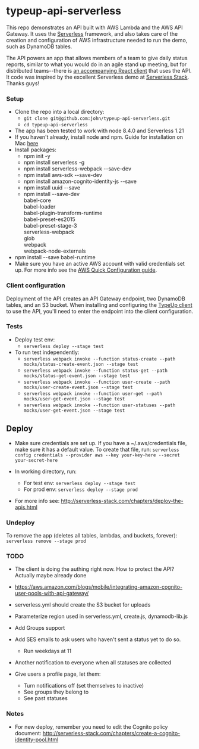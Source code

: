 # typeup-api-serverless

This repo demonstrates an API built with AWS Lambda and the AWS API Gateway. It uses the [Serverless](https://serverless.com/) framework, and also takes care of the creation and configuration of AWS infrastructure needed to run the demo, such as DynamoDB tables.

The API powers an app that allows members of a team to give daily status reports, similar to what you would do in an agile stand up meeting, but for distributed teams--there is [an accompanying React client](https://github.com/john/typeup-client) that uses the API. It code was inspired by the excellent Serverless demo at [Serverless Stack](http://serverless-stack.com/). Thanks guys!

### Setup

- Clone the repo into a local directory:
  - `git clone git@github.com:john/typeup-api-serverless.git`
  - `cd typeup-api-serverless`
- The app has been tested to work with node 8.4.0 and Serverless 1.21
- If you haven't already, install node and npm. Guide for installation on Mac [here](https://treehouse.github.io/installation-guides/mac/node-mac.html)
- Install packages:
  - npm init -y
  - npm install serverless -g
  - npm install serverless-webpack --save-dev
  - npm install aws-sdk --save-dev
  - npm install amazon-cognito-identity-js --save
  - npm install uuid --save
  - npm install --save-dev \
    babel-core \
    babel-loader \
    babel-plugin-transform-runtime \
    babel-preset-es2015 \
    babel-preset-stage-3 \
    serverless-webpack \
    glob \
    webpack \
    webpack-node-externals
- npm install --save babel-runtime
- Make sure you have an active AWS account with valid credentials set up. For more info see the [AWS Quick Configuration guide](https://docs.aws.amazon.com/cli/latest/userguide/cli-chap-getting-started.html#cli-quick-configuration).

### Client configuration
Deployment of the API creates an API Gateway endpoint, two DynamoDB tables, and an S3 bucket. When installing and configuring the [TypeUp client](https://github.com/john/typeup-client) to use the API, you'll need to enter the endpoint into the client configuration.

### Tests
- Deploy test env:
  - `serverless deploy --stage test`
- To run test independently:
  - `serverless webpack invoke --function status-create --path mocks/status-create-event.json --stage test`
  - `serverless webpack invoke --function status-get --path mocks/status-get-event.json --stage test`
  - `serverless webpack invoke --function user-create --path mocks/user-create-event.json --stage test`
  - `serverless webpack invoke --function user-get --path mocks/user-get-event.json --stage test`
  - `serverless webpack invoke --function user-statuses --path mocks/user-get-event.json --stage test`

## Deploy
- Make sure credentials are set up. If you have a ~/.aws/credentials file, make sure it has a default value. To create that file, run:
`serverless config credentials --provider aws --key your-key-here --secret your-secret-here`

- In working directory, run:
  - For test env: `serverless deploy --stage test`
  - For prod env: `serverless deploy --stage prod`
- For more info see: http://serverless-stack.com/chapters/deploy-the-apis.html

### Undeploy
To remove the app (deletes all tables, lambdas, and buckets, forever):
`serverless remove --stage prod`


### TODO

- The client is doing the authing right now. How to protect the API? Actually maybe already done
- https://aws.amazon.com/blogs/mobile/integrating-amazon-cognito-user-pools-with-api-gateway/

- serverless.yml should create the S3 bucket for uploads
- Parameterize region used in serverless.yml, create.js, dynamodb-lib.js
- Add Groups support
- Add SES emails to ask users who haven't sent a status yet to do so.
  - Run weekdays at 11
- Another notification to everyone when all statuses are collected

- Give users a profile page, let them:
  - Turn notifications off (set themselves to inactive)
  - See groups they belong to
  - See past statuses

### Notes
- For new deploy, remember you need to edit the Cognito policy document:
http://serverless-stack.com/chapters/create-a-cognito-identity-pool.html

